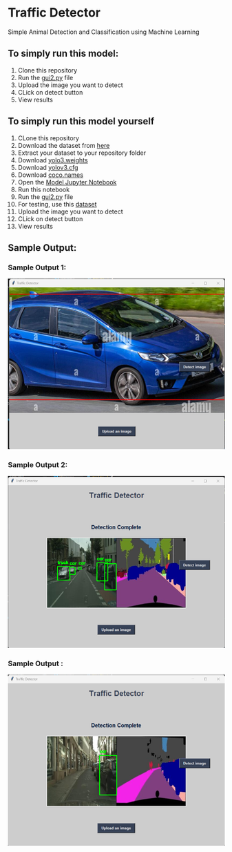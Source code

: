 # Traffic Detector
Simple Animal Detection and Classification using Machine Learning
## To simply run this model:
1. Clone this repository
2. Run the [gui2.py](https://github.com/anup2003D/task2-NullClass/blob/main/gui2.py) file
3. Upload the image you want to detect
4. CLick on detect button
5. View results

## To simply run this model yourself
1. CLone this repository
2. Download the dataset from [here](https://www.kaggle.com/datasets/sshikamaru/car-object-detection)
3. Extract your dataset to your repository folder
4. Download [yolo3.weights](https://github.com/patrick013/Object-Detection---Yolov3/blob/master/model/yolov3.weights)
5. Download [yolov3.cfg](https://github.com/anup2003D/task2-NullClass/blob/main/yolov3.cfg)
6. Download [coco.names](https://github.com/anup2003D/task2-NullClass/blob/main/coco.names)
7. Open the [Model Jupyter Notebook](https://github.com/anup2003D/task2-NullClass/blob/main/Traffic_Detector.ipynb)
8. Run this notebook
9. Run the [gui2.py](https://github.com/anup2003D/task2-NullClass/blob/main/gui2.py) file
10. For testing, use this [dataset](https://www.kaggle.com/datasets/sshikamaru/car-object-detection)
11. Upload the image you want to detect
12. CLick on detect button
13. View results

## Sample Output:
### Sample Output 1:
![Sample Output 1](https://github.com/anup2003D/task2-NullClass/blob/main/Traffic_1.png)


### Sample Output 2:
![Sample Output 2](https://github.com/anup2003D/task2-NullClass/blob/main/Traffic_2.png)


### Sample Output :
![Sample Output 3](https://github.com/anup2003D/task2-NullClass/blob/main/Traffic_3.png)
